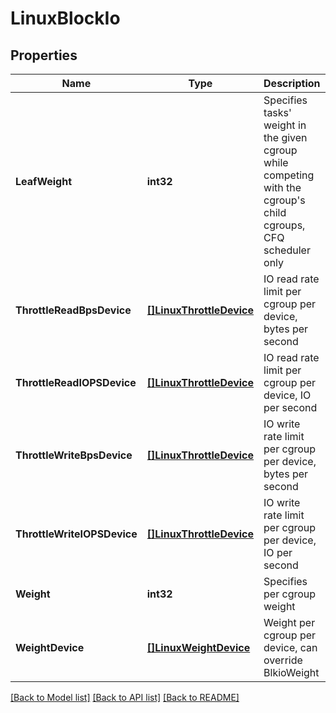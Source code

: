 # LinuxBlockIo

## Properties
Name | Type | Description | Notes
------------ | ------------- | ------------- | -------------
**LeafWeight** | **int32** | Specifies tasks&#x27; weight in the given cgroup while competing with the cgroup&#x27;s child cgroups, CFQ scheduler only | [optional] [default to null]
**ThrottleReadBpsDevice** | [**[]LinuxThrottleDevice**](LinuxThrottleDevice.md) | IO read rate limit per cgroup per device, bytes per second | [optional] [default to null]
**ThrottleReadIOPSDevice** | [**[]LinuxThrottleDevice**](LinuxThrottleDevice.md) | IO read rate limit per cgroup per device, IO per second | [optional] [default to null]
**ThrottleWriteBpsDevice** | [**[]LinuxThrottleDevice**](LinuxThrottleDevice.md) | IO write rate limit per cgroup per device, bytes per second | [optional] [default to null]
**ThrottleWriteIOPSDevice** | [**[]LinuxThrottleDevice**](LinuxThrottleDevice.md) | IO write rate limit per cgroup per device, IO per second | [optional] [default to null]
**Weight** | **int32** | Specifies per cgroup weight | [optional] [default to null]
**WeightDevice** | [**[]LinuxWeightDevice**](LinuxWeightDevice.md) | Weight per cgroup per device, can override BlkioWeight | [optional] [default to null]

[[Back to Model list]](../README.md#documentation-for-models) [[Back to API list]](../README.md#documentation-for-api-endpoints) [[Back to README]](../README.md)

